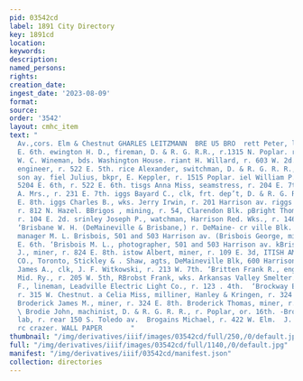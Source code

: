 ```yaml
---
pid: 03542cd
label: 1891 City Directory
key: 1891cd
location: 
keywords: 
description: 
named_persons: 
rights: 
creation_date: 
ingest_date: '2023-08-09'
format: 
source: 
order: '3542'
layout: cmhc_item
text: "                                                                                      iter
  Av.,cors. Elm & Chestnut GHARLES LEITZMANN  BRE U5 BRO  rett Peter, lab, r. 718
  E. 6th. ewington H. D., fireman, D. & R. G. R.R., r.1315 N. Poplar. rey Ernst, tailor,
  W. C. Wineman, bds. Washington House. riant H. Willard, r. 603 W. 2d. ardy Patrick,
  engineer, r. 522 E. 5th. rice Alexander, switchman, D. & R. G. R. R., r. 1185 Harri-
  son ay. fiel Julius, bkpr, E. Keppler, r. 1515 Poplar. iel William P., shoemkr,
  5204 E. 6th, r. 522 E. 6th. tisgs Anna Miss, seamstress, r. 204 E. 7th. riggs A.
  A. Mrs., r. 231 E. 7th. iggs Bayard C., clk, frt. dep’t, D. & R. G. R. R., r. 128
  E. 8th. iggs Charles B., wks. Jerry Irwin, r. 201 Harrison av. riggs Nrank, miner,
  r. 812 N. Hazel. BBrigos , mining, r. 54, Clarendon Blk. pBright Thomas, miner,
  r. 104 E. 2d. srinley Joseph P., watchman, Harrison Red. Wks., r. 146 S. Hemlock.
  ‘Brisbane W. H. (DeMaineville & Brisbane,) r. DeMaine- cr ville Blk. PBrisbois A.,
  manager M. L. Brisbois, 501 and 503 Harrison av. (Brisbois George, miner, bds. 810
  E. 6th. ‘Brisbois M. L., photographer, 501 and 503 Harrison av. kBrisnahan John
  J., miner, r. 824 E. 8th. istow Albert, miner, r. 109 E. 3d, ITISH AMERICA ASSURANCE
  CO., Toronto, Stickley & . Shaw, agts, DeMaineville Blk, 600 Harrison av. ‘Brittain
  James A., clk, J. F. Witkowski, r. 213 W. 7th. ‘Britten Frank R., engineer, Colo.
  Mid. Ry., r. 205 W. 5th, RBrobst Frank, wks. Arkansas Valley Smelter. fers George
  F., lineman, Leadville Electric Light Co., r. 123 . 4th.  ‘Brockway Emmet A., miner,
  r. 315 W. Chestnut. a Celia Miss, milliner, Hanley & Kringen, r. 324 1 . 8th. .
  Broderick James M., miner, r. 324 E. 8th. Broderick Thomas, miner, r. 324 E. 8th.
  \ Brodie John, machinist, D. & R. G. R. R., r. Poplar, or. 16th. -Broems Albert,
  lab, r. rear 150 S. Toledo av.  Brogains Michael, r. 422 W. Elm.  J. QUINN, xaer
  rc crazer. WALL PAPER       "
thumbnail: "/img/derivatives/iiif/images/03542cd/full/250,/0/default.jpg"
full: "/img/derivatives/iiif/images/03542cd/full/1140,/0/default.jpg"
manifest: "/img/derivatives/iiif/03542cd/manifest.json"
collection: directories
---
```

